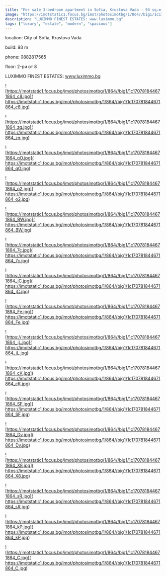 ```yaml
---
title: "For sale 3-bedroom apartment in Sofia, Krustova Vada - 93 sq.m / 186000 EUR :: imot.bg Ad."
image: "https://imotstatic1.focus.bg/imot/photosimotbg/1/864//big1/1c170781844671864_4e.jpg"
description: "LUXIMMO FINEST ESTATES: www.luximmo.bg"
tags: ["luxury", "estate", "modern", "spacious"]
---
```


location: City of Sofia, Krastova Vada

build: 93 m

phone: 0882817565

floor: 2-ри от 8

LUXIMMO FINEST ESTATES: www.luximmo.bg


![https://imotstatic1.focus.bg/imot/photosimotbg/1/864//big1/1c170781844671864_c8.jpg]( https://imotstatic1.focus.bg/imot/photosimotbg/1/864//big1/1c170781844671864_c8.jpg)


![https://imotstatic1.focus.bg/imot/photosimotbg/1/864//big1/1c170781844671864_zq.jpg]( https://imotstatic1.focus.bg/imot/photosimotbg/1/864//big1/1c170781844671864_zq.jpg)


![https://imotstatic1.focus.bg/imot/photosimotbg/1/864//big1/1c170781844671864_qO.jpg]( https://imotstatic1.focus.bg/imot/photosimotbg/1/864//big1/1c170781844671864_qO.jpg)


![https://imotstatic1.focus.bg/imot/photosimotbg/1/864//big1/1c170781844671864_o2.jpg]( https://imotstatic1.focus.bg/imot/photosimotbg/1/864//big1/1c170781844671864_o2.jpg)


![https://imotstatic1.focus.bg/imot/photosimotbg/1/864//big1/1c170781844671864_BW.jpg]( https://imotstatic1.focus.bg/imot/photosimotbg/1/864//big1/1c170781844671864_BW.jpg)


![https://imotstatic1.focus.bg/imot/photosimotbg/1/864//big1/1c170781844671864_7c.jpg]( https://imotstatic1.focus.bg/imot/photosimotbg/1/864//big1/1c170781844671864_7c.jpg)


![https://imotstatic1.focus.bg/imot/photosimotbg/1/864//big1/1c170781844671864_jC.jpg]( https://imotstatic1.focus.bg/imot/photosimotbg/1/864//big1/1c170781844671864_jC.jpg)


![https://imotstatic1.focus.bg/imot/photosimotbg/1/864//big1/1c170781844671864_Fe.jpg]( https://imotstatic1.focus.bg/imot/photosimotbg/1/864//big1/1c170781844671864_Fe.jpg)


![https://imotstatic1.focus.bg/imot/photosimotbg/1/864//big1/1c170781844671864_jL.jpg]( https://imotstatic1.focus.bg/imot/photosimotbg/1/864//big1/1c170781844671864_jL.jpg)


![https://imotstatic1.focus.bg/imot/photosimotbg/1/864//big1/1c170781844671864_cK.jpg]( https://imotstatic1.focus.bg/imot/photosimotbg/1/864//big1/1c170781844671864_cK.jpg)


![https://imotstatic1.focus.bg/imot/photosimotbg/1/864//big1/1c170781844671864_SF.jpg]( https://imotstatic1.focus.bg/imot/photosimotbg/1/864//big1/1c170781844671864_SF.jpg)


![https://imotstatic1.focus.bg/imot/photosimotbg/1/864//big1/1c170781844671864_Dv.jpg]( https://imotstatic1.focus.bg/imot/photosimotbg/1/864//big1/1c170781844671864_Dv.jpg)


![https://imotstatic1.focus.bg/imot/photosimotbg/1/864//big1/1c170781844671864_X8.jpg]( https://imotstatic1.focus.bg/imot/photosimotbg/1/864//big1/1c170781844671864_X8.jpg)


![https://imotstatic1.focus.bg/imot/photosimotbg/1/864//big1/1c170781844671864_sR.jpg]( https://imotstatic1.focus.bg/imot/photosimotbg/1/864//big1/1c170781844671864_sR.jpg)


![https://imotstatic1.focus.bg/imot/photosimotbg/1/864//big1/1c170781844671864_kP.jpg]( https://imotstatic1.focus.bg/imot/photosimotbg/1/864//big1/1c170781844671864_kP.jpg)


![https://imotstatic1.focus.bg/imot/photosimotbg/1/864//big1/1c170781844671864_C.jpg]( https://imotstatic1.focus.bg/imot/photosimotbg/1/864//big1/1c170781844671864_C.jpg)


